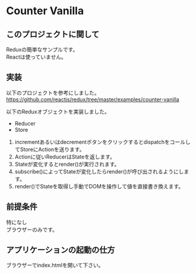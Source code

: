 # Counter Vanilla

## このプロジェクトに関して
Reduxの簡単なサンプルです。  
Reactは使っていません。

## 実装
以下のプロジェクトを参考にしました。  
https://github.com/reactjs/redux/tree/master/examples/counter-vanilla

以下のReduxオブジェクトを実装しました。
- Reducer
- Store


1. incrementあるいはdecrementボタンをクリックするとdispatchをコールしてStoreにActionを送ります。
2. Actionに従いReducerはStateを返します。
3. Stateが変化するとrender()が実行されます。
4. subscribe()によってStateが変化したらrender()が呼び出されるようにします。
5. render()でStateを取得し手動でDOMを操作して値を直接書き換えます。

## 前提条件
特になし  
ブラウザーのみです。

## アプリケーションの起動の仕方
ブラウザーでindex.htmlを開いて下さい。
